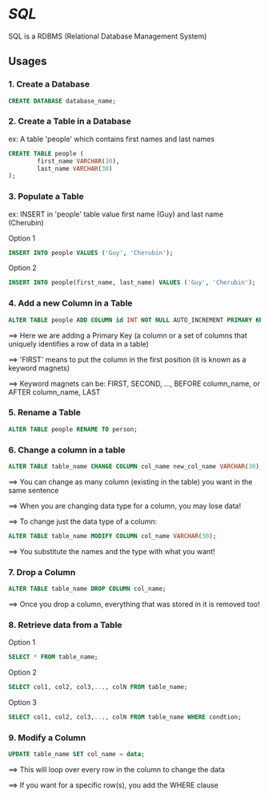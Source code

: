 # **_SQL_**

SQL is a RDBMS (Relational Database Management System)

## Usages

### 1. Create a Database
```sql
CREATE DATABASE database_name;
```

### 2. Create a Table in a Database

ex: A table 'people' which contains first names and last names
```sql
CREATE TABLE people (
        first_name VARCHAR(30),
        last_name VARCHAR(30)
);
```

### 3. Populate a Table
ex: INSERT in 'people' table value first name (Guy) and last name (Cherubin)

Option 1
```sql
INSERT INTO people VALUES ('Guy', 'Cherubin');
```

Option 2
```sql
INSERT INTO people(first_name, last_name) VALUES ('Guy', 'Cherubin');
```

### 4. Add a new Column in a Table
```sql
ALTER TABLE people ADD COLUMN id INT NOT NULL AUTO_INCREMENT PRIMARY KEY FIRST ;
```

==> Here we are adding a Primary Key (a column or a set of columns that uniquely identifies
a row of data in a table)

==> 'FIRST' means to put the column in the first position (it is known as a keyword magnets)

==> Keyword magnets can be: FIRST, SECOND, ..., BEFORE column_name, or AFTER column_name, LAST

### 5. Rename a Table
```sql
ALTER TABLE people RENAME TO person;
``` 

### 6.  Change a column in a table
```sql
ALTER TABLE table_name CHANGE COLUMN col_name new_col_name VARCHAR(30);
```

==> You can change as many column (existing in the table) you want in the same sentence

==> When you are changing data type for a column, you may lose data!

==> To change just the data type of a column:
```sql
ALTER TABLE table_name MODIFY COLUMN col_name VARCHAR(30);
```
==> You substitute the names and the type with what you want!

### 7. Drop a Column
```sql
ALTER TABLE table_name DROP COLUMN col_name;
```
==> Once you drop a column, everything that was stored in it is removed too! 

### 8. Retrieve data from a Table

Option 1
```sql
SELECT * FROM table_name;
```
Option 2
```sql
SELECT col1, col2, col3,..., colN FROM table_name;
```
Option 3
```sql
SELECT col1, col2, col3,..., colN FROM table_name WHERE condtion;
```

### 9. Modify a Column
```sql
UPDATE table_name SET col_name = data;
```
==> This will loop over every row in the column to change the data

==> If you want for a specific row(s), you add the WHERE clause 